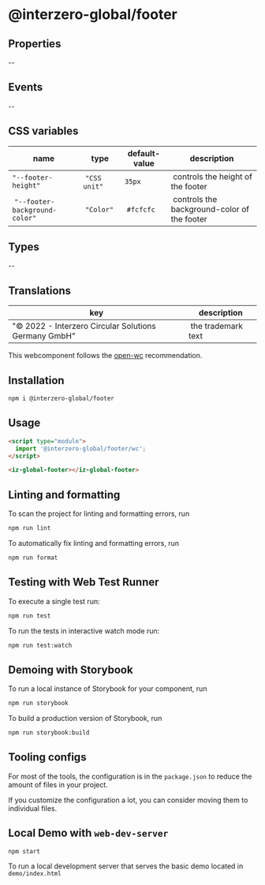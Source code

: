 # @interzero-global/footer

## Properties
--

## Events
--

## CSS variables
| name | type | default-value | description |
|------|------|---------------|-------------|
| `"--footer-height"` | `"CSS unit"` | `35px` | controls the height of the footer |
| `"--footer-background-color"` | `"Color"` | `#fcfcfc` | controls the background-color of the footer |

## Types
--

## Translations
| key | description |
|-----|-------------|
| "© 2022 - Interzero Circular Solutions Germany GmbH" | the trademark text |


This webcomponent follows the [open-wc](https://github.com/open-wc/open-wc) recommendation.

## Installation

```bash
npm i @interzero-global/footer
```

## Usage

```html
<script type="module">
  import '@interzero-global/footer/wc';
</script>

<iz-global-footer></iz-global-footer>
```

## Linting and formatting

To scan the project for linting and formatting errors, run

```bash
npm run lint
```

To automatically fix linting and formatting errors, run

```bash
npm run format
```

## Testing with Web Test Runner

To execute a single test run:

```bash
npm run test
```

To run the tests in interactive watch mode run:

```bash
npm run test:watch
```

## Demoing with Storybook

To run a local instance of Storybook for your component, run

```bash
npm run storybook
```

To build a production version of Storybook, run

```bash
npm run storybook:build
```


## Tooling configs

For most of the tools, the configuration is in the `package.json` to reduce the amount of files in your project.

If you customize the configuration a lot, you can consider moving them to individual files.

## Local Demo with `web-dev-server`

```bash
npm start
```

To run a local development server that serves the basic demo located in `demo/index.html`
